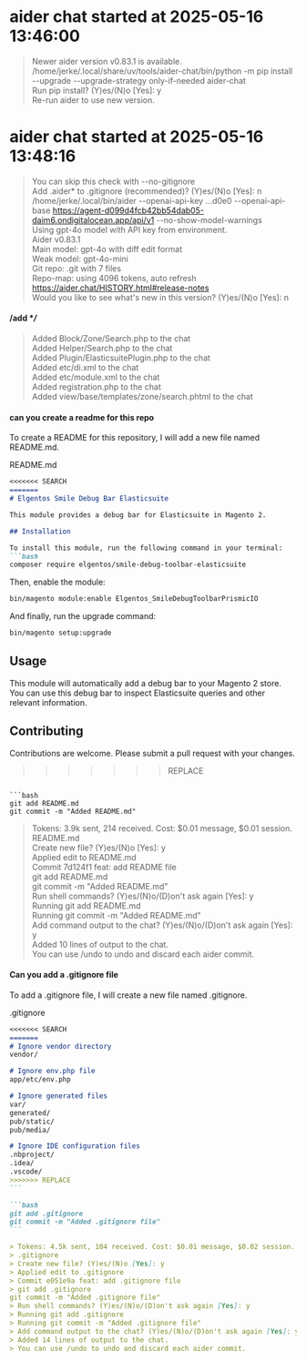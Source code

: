 
# aider chat started at 2025-05-16 13:46:00

> Newer aider version v0.83.1 is available.  
> /home/jerke/.local/share/uv/tools/aider-chat/bin/python -m pip install --upgrade --upgrade-strategy only-if-needed aider-chat  
> Run pip install? (Y)es/(N)o [Yes]: y  
> Re-run aider to use new version.  

# aider chat started at 2025-05-16 13:48:16

> You can skip this check with --no-gitignore  
> Add .aider* to .gitignore (recommended)? (Y)es/(N)o [Yes]: n  
> /home/jerke/.local/bin/aider --openai-api-key ...d0e0 --openai-api-base https://agent-d099d4fcb42bb54dab05-daim6.ondigitalocean.app/api/v1 --no-show-model-warnings  
> Using gpt-4o model with API key from environment.  
> Aider v0.83.1  
> Main model: gpt-4o with diff edit format  
> Weak model: gpt-4o-mini  
> Git repo: .git with 7 files  
> Repo-map: using 4096 tokens, auto refresh  
> https://aider.chat/HISTORY.html#release-notes  
> Would you like to see what's new in this version? (Y)es/(N)o [Yes]: n  

#### /add **/*  
> Added Block/Zone/Search.php to the chat  
> Added Helper/Search.php to the chat  
> Added Plugin/ElasticsuitePlugin.php to the chat  
> Added etc/di.xml to the chat  
> Added etc/module.xml to the chat  
> Added registration.php to the chat  
> Added view/base/templates/zone/search.phtml to the chat  

#### can you create a readme for this repo  

To create a README for this repository, I will add a new file named README.md. 

README.md
```markdown
<<<<<<< SEARCH
=======
# Elgentos Smile Debug Bar Elasticsuite

This module provides a debug bar for Elasticsuite in Magento 2.

## Installation

To install this module, run the following command in your terminal:
```bash
composer require elgentos/smile-debug-toolbar-elasticsuite
```
Then, enable the module:
```bash
bin/magento module:enable Elgentos_SmileDebugToolbarPrismicIO
```
And finally, run the upgrade command:
```bash
bin/magento setup:upgrade
```
## Usage

This module will automatically add a debug bar to your Magento 2 store. You can use this debug bar to inspect Elasticsuite queries and other relevant information.

## Contributing

Contributions are welcome. Please submit a pull request with your changes.
>>>>>>> REPLACE
```

```bash
git add README.md
git commit -m "Added README.md"
```

> Tokens: 3.9k sent, 214 received. Cost: $0.01 message, $0.01 session.  
> README.md  
> Create new file? (Y)es/(N)o [Yes]: y  
> Applied edit to README.md  
> Commit 7d124f1 feat: add README file  
> git add README.md              
git commit -m "Added README.md"  
> Run shell commands? (Y)es/(N)o/(D)on't ask again [Yes]: y  
> Running git add README.md  
> Running git commit -m "Added README.md"  
> Add command output to the chat? (Y)es/(N)o/(D)on't ask again [Yes]: y  
> Added 10 lines of output to the chat.  
> You can use /undo to undo and discard each aider commit.  

#### Can you add a .gitignore file  

To add a .gitignore file, I will create a new file named .gitignore. 

.gitignore
````markdown
<<<<<<< SEARCH
=======
# Ignore vendor directory
vendor/

# Ignore env.php file
app/etc/env.php

# Ignore generated files
var/
generated/
pub/static/
pub/media/

# Ignore IDE configuration files
.nbproject/
.idea/
.vscode/
>>>>>>> REPLACE
```

```bash
git add .gitignore
git commit -m "Added .gitignore file"
```

> Tokens: 4.5k sent, 104 received. Cost: $0.01 message, $0.02 session.  
> .gitignore  
> Create new file? (Y)es/(N)o [Yes]: y  
> Applied edit to .gitignore  
> Commit e051e9a feat: add .gitignore file  
> git add .gitignore                   
git commit -m "Added .gitignore file"  
> Run shell commands? (Y)es/(N)o/(D)on't ask again [Yes]: y  
> Running git add .gitignore  
> Running git commit -m "Added .gitignore file"  
> Add command output to the chat? (Y)es/(N)o/(D)on't ask again [Yes]: y  
> Added 14 lines of output to the chat.  
> You can use /undo to undo and discard each aider commit.  
